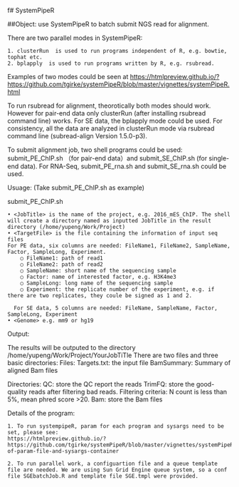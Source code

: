  f# SystemPipeR

##Object: use SystemPipeR to batch submit NGS read for alignment.

There are two parallel modes in SystemPipeR:

	1. clusterRun  is used to run programs independent of R, e.g. bowtie, tophat etc.
	2. bplapply  is used to run programs written by R, e.g. rsubread.
	
Examples of two modes could be seen at https://htmlpreview.github.io/?https://github.com/tgirke/systemPipeR/blob/master/vignettes/systemPipeR.html 

To run rsubread for alignment, theorotically both modes should work. However for pair-end data only clusterRun (after installing rsubread command line) works. For SE data, the bplapply mode could be used. For consistency, all the data are analyzed in clusterRun mode via rsubread command line (subread-align Version 1.5.0-p3).

To submit alignment job, two shell programs could be used: submit_PE_ChIP.sh （for pair-end data）and submit_SE_ChIP.sh (for single-end data). For RNA-Seq, submit_PE_rna.sh and submit_SE_rna.sh could be used.

Usuage: (Take submit_PE_ChIP.sh as example)

submit_PE_ChIP.sh <JobTitle> <TargetFile> <Genome>

	• <JobTitle> is the name of the project, e.g. 2016_mES_ChIP. The shell will create a directory named as inputted JobTitle in the result directory (/home/yupeng/Work/Project)
	• <TargetFile> is the file containing the information of input seq files
	For PE data, six columns are needed: FileName1, FileName2, SampleName, Factor, SampleLong, Experiment.
		○ FileName1: path of read1
		○ FileName2: path of read2
		○ SampleName: short name of the sequencing sample
		○ Factor: name of interested factor, e.g. H3K4me3
		○ SampleLong: long name of the sequencing sample
		○ Experiment: the replicate number of the experiment, e.g. if there are two replicates, they coule be signed as 1 and 2.
		
	  For SE data, 5 columns are needed: FileName, SampleName, Factor, SampleLong, Experiment
	• <Genome> e.g. mm9 or hg19
	   
Output:

The results will be outputed to the directory /home/yupeng/Work/Project/YourJobTiTle
There are two files and three basic directories:
Files:
  Targets.txt: the input file 
  BamSummary: Summary of aligned Bam files

Directories:
  QC: store the QC report the reads
  TrimFQ: store the good-quality reads after filtering bad reads. Filtering criteria: N count is less than 5%, mean phred score >20.
  Bam: store the Bam files

Details of the program:

	1. To run systempipeR, param for each program and sysargs need to be set, please see:
	https://htmlpreview.github.io/?https://github.com/tgirke/systemPipeR/blob/master/vignettes/systemPipeR.html#structure-of-param-file-and-sysargs-container  
	
	2. To run parallel work, a configuartion file and a queue template file are needed. We are using Sun Grid Engine queue system, so a conf file SGEbatchJob.R and template file SGE.tmpl were provided.
	
	


